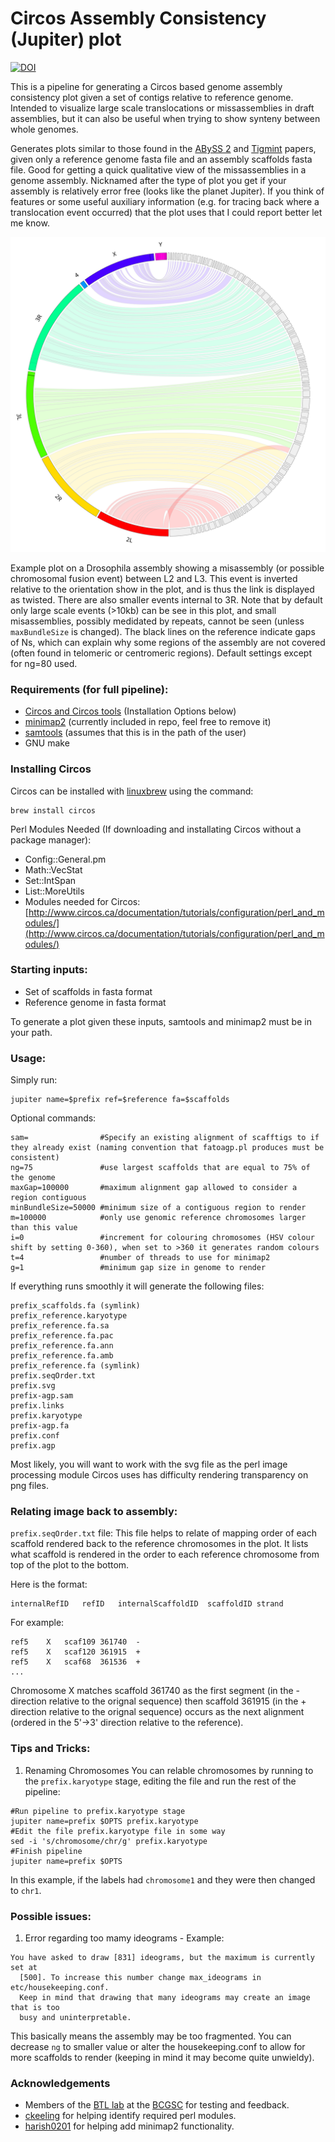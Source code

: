 Circos Assembly Consistency (Jupiter) plot
======================
[![DOI](https://zenodo.org/badge/83077852.svg)](https://zenodo.org/badge/latestdoi/83077852)

This is a pipeline for generating a Circos based genome assembly consistency plot given a set of contigs relative to reference genome. Intended to visualize large scale translocations or missassemblies in draft assemblies, but it can also be useful when trying to show synteny between whole genomes.

Generates plots similar to those found in the [ABySS 2](http://genome.cshlp.org/content/27/5/768) and [Tigmint](https://bmcbioinformatics.biomedcentral.com/articles/10.1186/s12859-018-2425-6) papers, given only a reference genome fasta file and an assembly scaffolds fasta file. Good for getting a quick qualitative view of the missassemblies in a genome assembly.
Nicknamed after the type of plot you get if your assembly is relatively error free (looks like the planet Jupiter). If you think of features or some useful auxiliary information (e.g. for tracing back where a translocation event occurred) that the plot uses that I could report better let me know. 

<img src="./dm.svg">

Example plot on a Drosophila assembly showing a misassembly (or possible chromosomal fusion event) between L2 and L3. This event is inverted relative to the orientation show in the plot, and is thus the link is displayed as twisted. There are also smaller events internal to 3R. Note that by default only large scale events (>10kb) can be see in this plot, and small misassemblies, possibly medidated by repeats, cannot be seen (unless `maxBundleSize` is changed). The black lines on the reference indicate gaps of Ns, which can explain why some regions of the assembly are not covered (often found in telomeric or centromeric regions). Default settings except for ng=80 used.

### Requirements (for full pipeline):
* [Circos and Circos tools](http://circos.ca/software/download/circos/) (Installation Options below)
* [minimap2](https://github.com/lh3/minimap2) (currently included in repo, feel free to remove it)
* [samtools](https://github.com/samtools/samtools) (assumes that this is in the path of the user)
* GNU make

### Installing Circos
Circos can be installed with [linuxbrew](https://docs.brew.sh/Homebrew-on-Linux) using the command:
```{bash}
brew install circos
```

Perl Modules Needed (If downloading and installating Circos without a package manager):
* Config::General.pm
* Math::VecStat
* Set::IntSpan
* List::MoreUtils
* Modules needed for Circos: [http://www.circos.ca/documentation/tutorials/configuration/perl_and_modules/](http://www.circos.ca/documentation/tutorials/configuration/perl_and_modules/)

### Starting inputs:

* Set of scaffolds in fasta format
* Reference genome in fasta format

To generate a plot given these inputs, samtools and minimap2 must be in your path.

### Usage:

Simply run:
```{bash}
jupiter name=$prefix ref=$reference fa=$scaffolds
```

Optional commands:
```
sam=                #Specify an existing alignment of scafftigs to if they already exist (naming convention that fatoagp.pl produces must be consistent)
ng=75               #use largest scaffolds that are equal to 75% of the genome 
maxGap=100000       #maximum alignment gap allowed to consider a region contiguous
minBundleSize=50000 #minimum size of a contiguous region to render
m=100000            #only use genomic reference chromosomes larger than this value
i=0                 #increment for colouring chromosomes (HSV colour shift by setting 0-360), when set to >360 it generates random colours
t=4                 #number of threads to use for minimap2
g=1                 #minimum gap size in genome to render
```

If everything runs smoothly it will generate the following files:
```
prefix_scaffolds.fa (symlink)
prefix_reference.karyotype
prefix_reference.fa.sa
prefix_reference.fa.pac
prefix_reference.fa.ann
prefix_reference.fa.amb
prefix_reference.fa (symlink)
prefix.seqOrder.txt
prefix.svg
prefix-agp.sam
prefix.links
prefix.karyotype
prefix-agp.fa
prefix.conf
prefix.agp
```

Most likely, you will want to work with the svg file as the perl image processing module Circos uses has difficulty rendering transparency on png files.

### Relating image back to assembly:
`prefix.seqOrder.txt` file:
This file helps to relate of mapping order of each scaffold rendered back to the reference chromosomes in the plot. It lists what scaffold is rendered in the order to each reference chromosome from top of the plot to the bottom.

Here is the format:
```
internalRefID	refID	internalScaffoldID	scaffoldID strand
```

For example:
```
ref5	X	scaf109	361740	-
ref5	X	scaf120	361915	+
ref5	X	scaf68	361536	+
...
```

Chromosome X matches scaffold 361740 as the first segment (in the - direction relative to the orignal sequence) then scaffold 361915 (in the + direction relative to the orignal sequence) occurs as the next alignment (ordered in the 5'->3' direction relative to the reference). 

### Tips and Tricks:
 1. Renaming Chromosomes
You can relable chromosomes by running to the `prefix.karyotype` stage, editing the file and run the rest of the pipeline:

```{bash}
#Run pipeline to prefix.karyotype stage
jupiter name=prefix $OPTS prefix.karyotype
#Edit the file prefix.karyotype file in some way
sed -i 's/chromosome/chr/g' prefix.karyotype
#Finish pipeline
jupiter name=prefix $OPTS
```

In this example, if the labels had `chromosome1` and they were then changed to `chr1`.

### Possible issues:
 1. Error regarding too mamy ideograms - Example:
```
You have asked to draw [831] ideograms, but the maximum is currently set at
  [500]. To increase this number change max_ideograms in etc/housekeeping.conf.
  Keep in mind that drawing that many ideograms may create an image that is too
  busy and uninterpretable.
```
This basically means the assembly may be too fragmented. You can decrease `ng` to smaller value or alter the housekeeping.conf to allow for more scaffolds to render (keeping in mind it may become quite unwieldy).

### Acknowledgements
* Members of the [BTL lab](http://www.birollab.ca/) at the [BCGSC](https://github.com/bcgsc) for testing and feedback.
* [ckeeling](https://github.com/ckeeling) for helping identify required perl modules.
* [harish0201](https://github.com/harish0201) for helping add minimap2 functionality.

